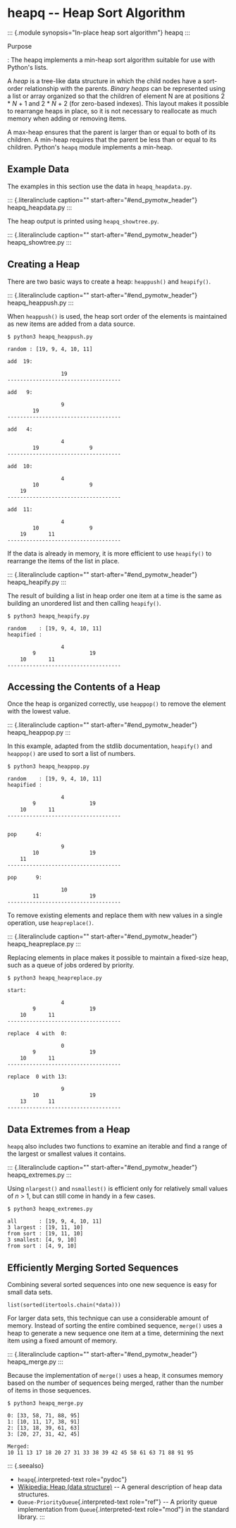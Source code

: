 # heapq \-- Heap Sort Algorithm

::: {.module synopsis="In-place heap sort algorithm"} heapq :::

Purpose

: The heapq implements a min-heap sort algorithm suitable for use with Python\'s lists.

A _heap_ is a tree-like data structure in which the child nodes have a sort-order relationship with the parents. _Binary heaps_ can be represented using a list or array organized so that the children of element N are at positions 2 \* _N_ + 1 and 2 \* _N_ + 2 (for zero-based indexes). This layout makes it possible to rearrange heaps in place, so it is not necessary to reallocate as much memory when adding or removing items.

A max-heap ensures that the parent is larger than or equal to both of its children. A min-heap requires that the parent be less than or equal to its children. Python\'s `heapq` module implements a min-heap.

## Example Data

The examples in this section use the data in `heapq_heapdata.py`.

::: {.literalinclude caption="" start-after="#end_pymotw_header"} heapq_heapdata.py :::

The heap output is printed using `heapq_showtree.py`.

::: {.literalinclude caption="" start-after="#end_pymotw_header"} heapq_showtree.py :::

## Creating a Heap

There are two basic ways to create a heap: `heappush()` and `heapify()`.

::: {.literalinclude caption="" start-after="#end_pymotw_header"} heapq_heappush.py :::

When `heappush()` is used, the heap sort order of the elements is maintained as new items are added from a data source.

```{.sourceCode .none}
$ python3 heapq_heappush.py

random : [19, 9, 4, 10, 11]

add  19:

                 19
------------------------------------

add   9:

                 9
        19
------------------------------------

add   4:

                 4
        19                9
------------------------------------

add  10:

                 4
        10                9
    19
------------------------------------

add  11:

                 4
        10                9
    19       11
------------------------------------
```

If the data is already in memory, it is more efficient to use `heapify()` to rearrange the items of the list in place.

::: {.literalinclude caption="" start-after="#end_pymotw_header"} heapq_heapify.py :::

The result of building a list in heap order one item at a time is the same as building an unordered list and then calling `heapify()`.

```{.sourceCode .none}
$ python3 heapq_heapify.py

random    : [19, 9, 4, 10, 11]
heapified :

                 4
        9                 19
    10       11
------------------------------------
```

## Accessing the Contents of a Heap

Once the heap is organized correctly, use `heappop()` to remove the element with the lowest value.

::: {.literalinclude caption="" start-after="#end_pymotw_header"} heapq_heappop.py :::

In this example, adapted from the stdlib documentation, `heapify()` and `heappop()` are used to sort a list of numbers.

```{.sourceCode .none}
$ python3 heapq_heappop.py

random    : [19, 9, 4, 10, 11]
heapified :

                 4
        9                 19
    10       11
------------------------------------


pop      4:

                 9
        10                19
    11
------------------------------------

pop      9:

                 10
        11                19
------------------------------------
```

To remove existing elements and replace them with new values in a single operation, use `heapreplace()`.

::: {.literalinclude caption="" start-after="#end_pymotw_header"} heapq_heapreplace.py :::

Replacing elements in place makes it possible to maintain a fixed-size heap, such as a queue of jobs ordered by priority.

```{.sourceCode .none}
$ python3 heapq_heapreplace.py

start:

                 4
        9                 19
    10       11
------------------------------------

replace  4 with  0:

                 0
        9                 19
    10       11
------------------------------------

replace  0 with 13:

                 9
        10                19
    13       11
------------------------------------
```

## Data Extremes from a Heap

`heapq` also includes two functions to examine an iterable and find a range of the largest or smallest values it contains.

::: {.literalinclude caption="" start-after="#end_pymotw_header"} heapq_extremes.py :::

Using `nlargest()` and `nsmallest()` is efficient only for relatively small values of _n_ \> 1, but can still come in handy in a few cases.

```{.sourceCode .none}
$ python3 heapq_extremes.py

all       : [19, 9, 4, 10, 11]
3 largest : [19, 11, 10]
from sort : [19, 11, 10]
3 smallest: [4, 9, 10]
from sort : [4, 9, 10]
```

## Efficiently Merging Sorted Sequences

Combining several sorted sequences into one new sequence is easy for small data sets.

```{.sourceCode .python}
list(sorted(itertools.chain(*data)))
```

For larger data sets, this technique can use a considerable amount of memory. Instead of sorting the entire combined sequence, `merge()` uses a heap to generate a new sequence one item at a time, determining the next item using a fixed amount of memory.

::: {.literalinclude caption="" start-after="#end_pymotw_header"} heapq_merge.py :::

Because the implementation of `merge()` uses a heap, it consumes memory based on the number of sequences being merged, rather than the number of items in those sequences.

```{.sourceCode .none}
$ python3 heapq_merge.py

0: [33, 58, 71, 88, 95]
1: [10, 11, 17, 38, 91]
2: [13, 18, 39, 61, 63]
3: [20, 27, 31, 42, 45]

Merged:
10 11 13 17 18 20 27 31 33 38 39 42 45 58 61 63 71 88 91 95
```

::: {.seealso}

- `heapq`{.interpreted-text role="pydoc"}
- [Wikipedia: Heap (data structure)](<https://en.wikipedia.org/wiki/Heap_(data_structure)>) \-- A general description of heap data structures.
- `Queue-PriorityQueue`{.interpreted-text role="ref"} \-- A priority queue implementation from `Queue`{.interpreted-text role="mod"} in the standard library. :::

